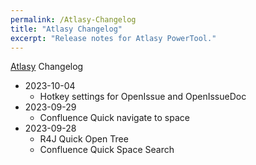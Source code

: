 ```yaml
---
permalink: /Atlasy-Changelog
title: "Atlasy Changelog"
excerpt: "Release notes for Atlasy PowerTool."
---
```


[Atlasy](Atlasy) Changelog

* 2023-10-04
  * Hotkey settings for OpenIssue and OpenIssueDoc
* 2023-09-29
  * Confluence Quick navigate to space
* 2023-09-28
  - R4J Quick Open Tree
  - Confluence Quick Space Search
